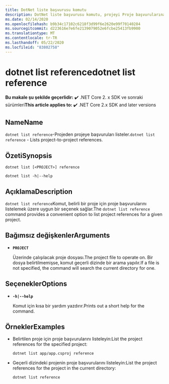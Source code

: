 ```yaml
---
title: DotNet liste başvurusu komutu
description: DotNet liste başvurusu komutu, projeyi Proje başvurularına göre listelemek için kullanışlı bir seçenek sağlar.
ms.date: 02/14/2020
ms.openlocfilehash: b9b34c17102c6218f3d99f6e2620e99f70140284
ms.sourcegitcommit: d223616e7e6fe2139079052e6fcbe25413fb9900
ms.translationtype: MT
ms.contentlocale: tr-TR
ms.lasthandoff: 05/22/2020
ms.locfileid: "83802758"
---
```

# <a name="dotnet-list-reference"></a><span data-ttu-id="92b24-103">dotnet list reference</span><span class="sxs-lookup"><span data-stu-id="92b24-103">dotnet list reference</span></span>

<span data-ttu-id="92b24-104">**Bu makale şu şekilde geçerlidir:** ✔️ .NET Core 2. x SDK ve sonraki sürümleri</span><span class="sxs-lookup"><span data-stu-id="92b24-104">**This article applies to:** ✔️ .NET Core 2.x SDK and later versions</span></span>

## <a name="name"></a><span data-ttu-id="92b24-105">Name</span><span class="sxs-lookup"><span data-stu-id="92b24-105">Name</span></span>

<span data-ttu-id="92b24-106">`dotnet list reference`-Projeden projeye başvuruları listeler.</span><span class="sxs-lookup"><span data-stu-id="92b24-106">`dotnet list reference` - Lists project-to-project references.</span></span>

## <a name="synopsis"></a><span data-ttu-id="92b24-107">Özeti</span><span class="sxs-lookup"><span data-stu-id="92b24-107">Synopsis</span></span>

```dotnetcli
dotnet list [<PROJECT>] reference

dotnet list -h|--help
```

## <a name="description"></a><span data-ttu-id="92b24-108">Açıklama</span><span class="sxs-lookup"><span data-stu-id="92b24-108">Description</span></span>

<span data-ttu-id="92b24-109">`dotnet list reference`Komut, belirli bir proje için proje başvurularını listelemek üzere uygun bir seçenek sağlar.</span><span class="sxs-lookup"><span data-stu-id="92b24-109">The `dotnet list reference` command provides a convenient option to list project references for a given project.</span></span>

## <a name="arguments"></a><span data-ttu-id="92b24-110">Bağımsız değişkenler</span><span class="sxs-lookup"><span data-stu-id="92b24-110">Arguments</span></span>

* **`PROJECT`**

  <span data-ttu-id="92b24-111">Üzerinde çalışılacak proje dosyası.</span><span class="sxs-lookup"><span data-stu-id="92b24-111">The project file to operate on.</span></span> <span data-ttu-id="92b24-112">Bir dosya belirtilmemişse, komut geçerli dizinde bir arama yapılır.</span><span class="sxs-lookup"><span data-stu-id="92b24-112">If a file is not specified, the command will search the current directory for one.</span></span>

## <a name="options"></a><span data-ttu-id="92b24-113">Seçenekler</span><span class="sxs-lookup"><span data-stu-id="92b24-113">Options</span></span>

* **`-h|--help`**

  <span data-ttu-id="92b24-114">Komut için kısa bir yardım yazdırır.</span><span class="sxs-lookup"><span data-stu-id="92b24-114">Prints out a short help for the command.</span></span>

## <a name="examples"></a><span data-ttu-id="92b24-115">Örnekler</span><span class="sxs-lookup"><span data-stu-id="92b24-115">Examples</span></span>

* <span data-ttu-id="92b24-116">Belirtilen proje için proje başvurularını listeleyin:</span><span class="sxs-lookup"><span data-stu-id="92b24-116">List the project references for the specified project:</span></span>

  ```dotnetcli
  dotnet list app/app.csproj reference
  ```

* <span data-ttu-id="92b24-117">Geçerli dizindeki projenin proje başvurularını listeleyin:</span><span class="sxs-lookup"><span data-stu-id="92b24-117">List the project references for the project in the current directory:</span></span>

  ```dotnetcli
  dotnet list reference
  ```
